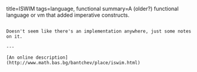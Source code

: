 title=ISWIM
tags=language, functional
summary=A (older?) functional language or vm that added imperative constructs.
~~~~~~

Doesn't seem like there's an implementation anywhere, just some notes on it.

---

[An online description](http://www.math.bas.bg/bantchev/place/iswim.html)
